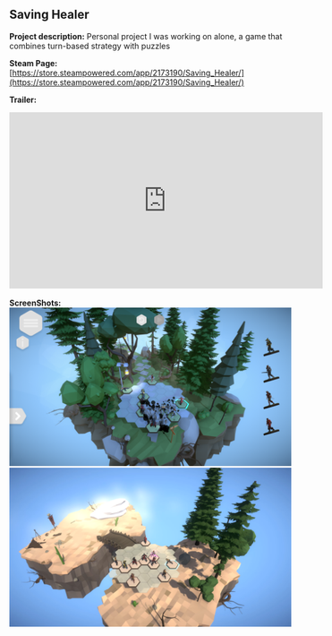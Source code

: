 ## Saving Healer

**Project description:** 
Personal project I was working on alone, a game that combines turn-based strategy with puzzles

**Steam Page:** 
[https://store.steampowered.com/app/2173190/Saving_Healer/](https://store.steampowered.com/app/2173190/Saving_Healer/)

**Trailer:** 
<iframe width="560" height="315" src="https://www.youtube.com/embed/APJh3i-eUu0" title="YouTube video player" frameborder="0" allow="accelerometer; autoplay; clipboard-write; encrypted-media; gyroscope; picture-in-picture; web-share" allowfullscreen></iframe>

**ScreenShots:** 
<img src="images/savingHealerScreenShot01.png?raw=true"/>
<img src="images/savingHealerScreenshot02.png?raw=true"/>
